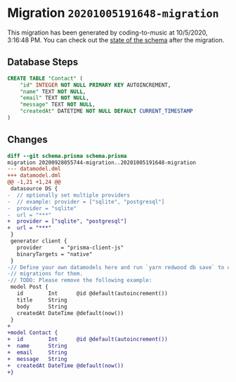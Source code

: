 # Migration `20201005191648-migration`

This migration has been generated by coding-to-music at 10/5/2020, 3:16:48 PM.
You can check out the [state of the schema](./schema.prisma) after the migration.

## Database Steps

```sql
CREATE TABLE "Contact" (
    "id" INTEGER NOT NULL PRIMARY KEY AUTOINCREMENT,
    "name" TEXT NOT NULL,
    "email" TEXT NOT NULL,
    "message" TEXT NOT NULL,
    "createdAt" DATETIME NOT NULL DEFAULT CURRENT_TIMESTAMP
)
```

## Changes

```diff
diff --git schema.prisma schema.prisma
migration 20200928055744-migration..20201005191648-migration
--- datamodel.dml
+++ datamodel.dml
@@ -1,21 +1,24 @@
 datasource DS {
-  // optionally set multiple providers
-  // example: provider = ["sqlite", "postgresql"]
-  provider = "sqlite"
-  url = "***"
+  provider = ["sqlite", "postgresql"]
+  url = "***"
 }
 generator client {
   provider      = "prisma-client-js"
   binaryTargets = "native"
 }
-// Define your own datamodels here and run `yarn redwood db save` to create
-// migrations for them.
-// TODO: Please remove the following example:
 model Post {
   id        Int      @id @default(autoincrement())
   title     String
   body      String
   createdAt DateTime @default(now())
 }
+
+model Contact {
+  id        Int      @id @default(autoincrement())
+  name      String
+  email     String
+  message   String
+  createdAt DateTime @default(now())
+}
```


